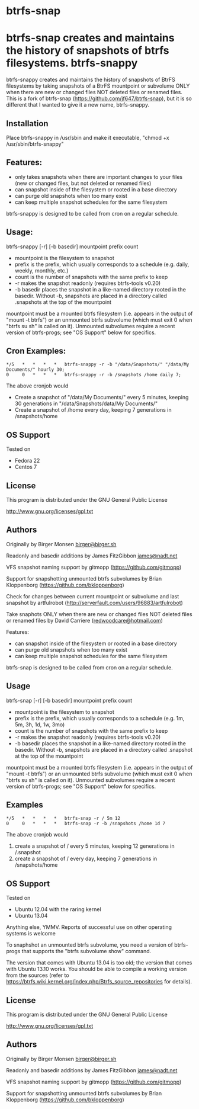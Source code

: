 btrfs-snap
==========

btrfs-snap creates and maintains the history of snapshots of btrfs filesystems.
btrfs-snappy
============

btrfs-snappy creates and maintains the history of snapshots of BtrFS filesystems by taking snapshots of a BtrFS mountpoint or subvolume ONLY when there are new or changed files NOT deleted files or renamed files.  This is a fork of btrfs-snap (https://github.com/jf647/btrfs-snap), but it is so different that I wanted to give it a new name, btrfs-snappy.

Installation
------------
Place btrfs-snappy in /usr/sbin and make it executable, "chmod +x /usr/sbin/btrfs-snappy"

Features:
---------

* only takes snapshots when there are important changes to your files (new or changed files, but not deleted or renamed files)
* can snapshot inside of the filesystem or rooted in a base directory
* can purge old snapshots when too many exist
* can keep multiple snapshot schedules for the same filesystem

btrfs-snappy is designed to be called from cron on a regular schedule.

Usage:
------

btrfs-snappy [-r] [-b basedir] mountpoint prefix count

* mountpoint is the filesystem to snapshot
* prefix is the prefix, which usually corresponds to a schedule (e.g. daily, weekly, monthly, etc.)
* count is the number of snapshots with the same prefix to keep
* -r makes the snapshot readonly (requires btrfs-tools v0.20)
* -b basedir places the snapshot in a like-named directory rooted in the basedir.  Without -b, snapshots are placed in a directory called .snapshots at the top of the mountpoint

mountpoint must be a mounted btrfs filesystem (i.e. appears in the output of
"mount -t btrfs") or an unmounted btrfs subvolume (which must exit 0 when
"btrfs su sh" is called on it).  Unmounted subvolumes require a recent
version of btrfs-progs; see "OS Support" below for specifics.

Cron Examples:
--------------

```cron
*/5   *   *   *   *   btrfs-snappy -r -b "/data/Snapshots/" "/data/My Documents/" hourly 30;
0     0   *   *   *   btrfs-snappy -r -b /snapshots /home daily 7;
```

The above cronjob would

* Create a snapshot of "/data/My Documents/" every 5 minutes, keeping 30 generations in "/data/Snapshots/data/My Documents/"
* Create a snapshot of /home every day, keeping 7 generations in /snapshots/home

OS Support
----------

Tested on

* Fedora 22
* Centos 7

License
-------

This program is distributed under the GNU General Public License

http://www.gnu.org/licenses/gpl.txt

Authors
-------

Originally by Birger Monsen <birger@birger.sh>

Readonly and basedir additions by James FitzGibbon <james@nadt.net>

VFS snapshot naming support by gitmopp (https://github.com/gitmopp)

Support for snapshotting unmounted btrfs subvolumes by Brian Kloppenborg (https://github.com/bkloppenborg)

Check for changes between current mountpoint or subvolume and last snapshot by artfulrobot (http://serverfault.com/users/96883/artfulrobot)

Take snaphots ONLY when there are new or changed files NOT deleted files or renamed files by David Carriere (<redwoodcare@hotmail.com>)

Features:

* can snapshot inside of the filesystem or rooted in a base directory
* can purge old snapshots when too many exist
* can keep multiple snapshot schedules for the same filesystem

btrfs-snap is designed to be called from cron on a regular schedule.

Usage
-----

btrfs-snap [-r] [-b basedir] mountpoint prefix count

* mountpoint is the filesystem to snapshot
* prefix is the prefix, which usually corresponds to a schedule (e.g. 1m, 5m, 3h, 1d, 1w, 3mo)
* count is the number of snapshots with the same prefix to keep
* -r makes the snapshot readonly (requires btrfs-tools v0.20)
* -b basedir places the snapshot in a like-named directory rooted in the basedir.  Without -b, snapshots are placed in a directory called .snapshot at the top of the mountpoint

mountpoint must be a mounted btrfs filesystem (i.e. appears in the output of
"mount -t btrfs") or an unmounted btrfs subvolume (which must exit 0 when
"btrfs su sh" is called on it).  Unmounted subvolumes require a recent
version of btrfs-progs; see "OS Support" below for specifics.

Examples
--------

```cron
*/5   *   *   *   *   btrfs-snap -r / 5m 12
0     0   *   *   *   btrfs-snap -r -b /snapshots /home 1d 7
```

The above cronjob would

1. create a snapshot of / every 5 minutes, keeping 12 generations in /.snapshot
1. create a snapshot of / every day, keeping 7 generations in /snapshots/home

OS Support
----------

Tested on

* Ubuntu 12.04 with the raring kernel
* Ubuntu 13.04

Anything else, YMMV.  Reports of successful use on other operating systems
is welcome

To snaphshot an unmounted btrfs subvolume, you need a version of btrfs-progs
that supports the "btrfs subvolume show" command.

The version that comes with Ubuntu 13.04 is too old; the version that comes
with Ubuntu 13.10 works.  You should be able to compile a working version
from the sources (refer to
https://btrfs.wiki.kernel.org/index.php/Btrfs_source_repositories for
details).

License
-------

This program is distributed under the GNU General Public License

http://www.gnu.org/licenses/gpl.txt

Authors
-------

Originally by Birger Monsen <birger@birger.sh>

Readonly and basedir additions by James FitzGibbon <james@nadt.net>

VFS snapshot naming support by gitmopp (https://github.com/gitmopp)

Support for snapshotting unmounted btrfs subvolumes by Brian Kloppenborg (https://github.com/bkloppenborg)
